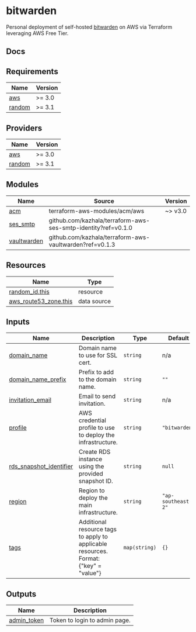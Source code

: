 # bitwarden

Personal deployment of self-hosted [bitwarden](https://github.com/dani-garcia/bitwarden_rs) on AWS via Terraform leveraging AWS Free Tier.

## Docs

<!-- BEGINNING OF PRE-COMMIT-TERRAFORM DOCS HOOK -->
## Requirements

| Name | Version |
|------|---------|
| <a name="requirement_aws"></a> [aws](#requirement\_aws) | >= 3.0 |
| <a name="requirement_random"></a> [random](#requirement\_random) | >= 3.1 |

## Providers

| Name | Version |
|------|---------|
| <a name="provider_aws"></a> [aws](#provider\_aws) | >= 3.0 |
| <a name="provider_random"></a> [random](#provider\_random) | >= 3.1 |

## Modules

| Name | Source | Version |
|------|--------|---------|
| <a name="module_acm"></a> [acm](#module\_acm) | terraform-aws-modules/acm/aws | ~> v3.0 |
| <a name="module_ses_smtp"></a> [ses\_smtp](#module\_ses\_smtp) | github.com/kazhala/terraform-aws-ses-smtp-identity?ref=v0.1.0 |  |
| <a name="module_vaultwarden"></a> [vaultwarden](#module\_vaultwarden) | github.com/kazhala/terraform-aws-vaultwarden?ref=v0.1.3 |  |

## Resources

| Name | Type |
|------|------|
| [random_id.this](https://registry.terraform.io/providers/hashicorp/random/latest/docs/resources/id) | resource |
| [aws_route53_zone.this](https://registry.terraform.io/providers/hashicorp/aws/latest/docs/data-sources/route53_zone) | data source |

## Inputs

| Name | Description | Type | Default | Required |
|------|-------------|------|---------|:--------:|
| <a name="input_domain_name"></a> [domain\_name](#input\_domain\_name) | Domain name to use for SSL cert. | `string` | n/a | yes |
| <a name="input_domain_name_prefix"></a> [domain\_name\_prefix](#input\_domain\_name\_prefix) | Prefix to add to the domain name. | `string` | `""` | no |
| <a name="input_invitation_email"></a> [invitation\_email](#input\_invitation\_email) | Email to send invitation. | `string` | n/a | yes |
| <a name="input_profile"></a> [profile](#input\_profile) | AWS credential profile to use to deploy the infrastructure. | `string` | `"bitwarden"` | no |
| <a name="input_rds_snapshot_identifier"></a> [rds\_snapshot\_identifier](#input\_rds\_snapshot\_identifier) | Create RDS instance using the provided snapshot ID. | `string` | `null` | no |
| <a name="input_region"></a> [region](#input\_region) | Region to deploy the main infrastructure. | `string` | `"ap-southeast-2"` | no |
| <a name="input_tags"></a> [tags](#input\_tags) | Additional resource tags to apply to applicable resources. Format: {"key" = "value"} | `map(string)` | `{}` | no |

## Outputs

| Name | Description |
|------|-------------|
| <a name="output_admin_token"></a> [admin\_token](#output\_admin\_token) | Token to login to admin page. |
<!-- END OF PRE-COMMIT-TERRAFORM DOCS HOOK -->
